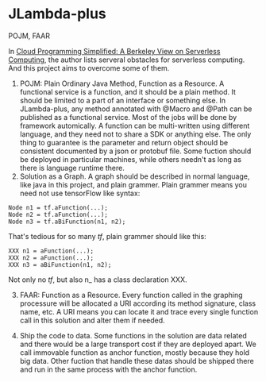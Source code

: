 # JLambda-plus
POJM, FAAR

In [Cloud Programming Simplified: A Berkeley View on Serverless Computing](https://arxiv.org/abs/1902.03383v1), the author lists serveral obstacles for serverless computing. And this project aims to overcome some of them.

1. POJM: Plain Ordinary Java Method, Function as a Resource. A functional service is a function, and it should be a plain method. It should be limited to a part of an interface or something else. In JLambda-plus, any method annotated with @Macro and @Path can be published as a functional service. Most of the jobs will be done by framework automically. A function can be multi-written using different language, and they need not to share a SDK or anything else. The only thing to guarantee is the parameter and return object should be consistent documented by a json or protobuf file. Some fuction should be deployed in particular machines, while others needn't as long as there is language runtime there.
2. Solution as a Graph. A graph should be described in normal language, like java in this project, and plain grammer. Plain grammer means you need not use tensorFlow like syntax:
```
Node n1 = tf.aFunction(...);
Node n2 = tf.aFunction(...);
Node n3 = tf.aBiFunction(n1, n2);
```
That's tedious for so many *tf*, plain grammer should like this:
 ```
XXX n1 = aFunction(...);
XXX n2 = aFunction(...);
XXX n3 = aBiFunction(n1, n2);
```
Not only no *tf*, but also n_ has a class declaration XXX.

3. FAAR: Function as a Resource. Every function called in the graphing processure will be allocated a URI according its method signature, class name, etc. A URI means you can locate it and trace every single function call in this solution and alter them if needed.

4. Ship the code to data. Some functions in the solution are data related and there would be a large transport cost if they are deployed apart. We call immovable function as anchor function, mostly because they hold big data. Other fuction that handle these datas should be shipped there and run in the same process with the anchor function.
